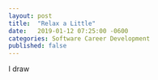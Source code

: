 ```yaml
---
layout: post
title:  "Relax a Little"
date:   2019-01-12 07:25:00 -0600
categories: Software Career Development
published: false
---
```


<!-- - As a manager, being dogmatic vs. relaxed. Do we really need to follow TDD 100%? Or is it OK to write tests after? What about pairing? -->

I draw
